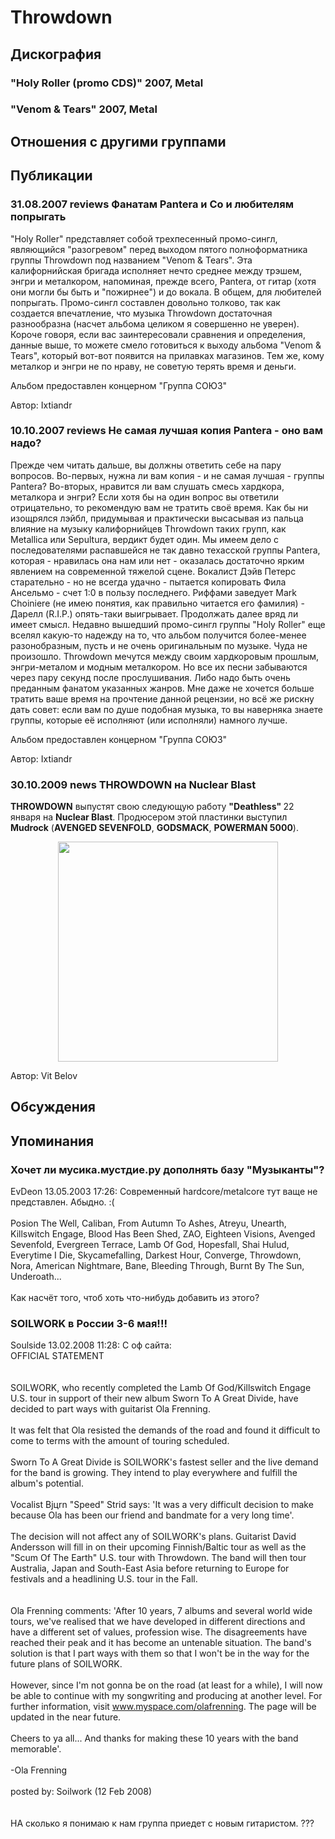 # Throwdown



## Дискография

### "Holy Roller (promo CDS)" 2007, Metal



### "Venom & Tears" 2007, Metal




## Отношения с другими группами


## Публикации

### 31.08.2007 reviews Фанатам Pantera и Со  и любителям попрыгать

<P>"Holy Roller" представляет собой трехпесенный промо-сингл, являющийся "разогревом" перед выходом пятого полноформатника группы Throwdown под названием "Venom & Tears". Эта калифорнийская бригада исполняет нечто среднее между трэшем, энгри и металкором, напоминая, прежде всего, Pantera, от гитар (хотя они могли бы быть и "пожирнее") и до вокала. В общем, для любителей попрыгать. Промо-сингл составлен довольно толково, так как создается впечатление, что музыка Throwdown достаточная разнообразна (насчет альбома целиком я совершенно не уверен). Короче говоря, если вас заинтересовали сравнения и определения, данные выше, то можете смело готовиться к выходу альбома "Venom & Tears", который вот-вот появится на прилавках магазинов. Тем же, кому металкор и энгри не по нраву, не советую терять время и деньги.</P>
<P>Альбом предоставлен концерном "Группа СОЮЗ"</P>
Автор: Ixtiandr

### 10.10.2007 reviews Не самая лучшая копия Pantera - оно вам надо?

<P>Прежде чем читать дальше, вы должны ответить себе на&nbsp;пару вопросов. Во-первых, нужна ли вам копия - и не самая лучшая - группы Pantera? Во-вторых, нравится ли вам слушать смесь хардкора, металкора и энгри? Если хотя бы на один вопрос вы ответили отрицательно, то рекомендую вам не тратить своё время. Как бы ни изощрялся лэйбл, придумывая и практически высасывая из пальца влияние на музыку калифорнийцев Throwdown таких групп, как Metallica или Sepultura, вердикт будет один. Мы имеем дело с последователями распавшейся не так давно техасской группы Pantera, которая - нравилась она нам или нет - оказалась достаточно ярким явлением на современной тяжелой сцене. Вокалист Дэйв Петерс старательно - но не всегда удачно - пытается копировать Фила Ансельмо - счет 1:0 в пользу последнего. Риффами заведует Mark Choiniere (не имею понятия, как правильно читается его фамилия) - Дарелл (R.I.P.)&nbsp;опять-таки выигрывает. Продолжать далее вряд ли имеет смысл. Недавно вышедший промо-сингл группы&nbsp;"Holy Roller" еще вселял какую-то надежду на то, что альбом получится более-менее разонобразным, пусть и не очень оригинальным по музыке. Чуда не произошло. Throwdown мечутся между своим хардкоровым прошлым, энгри-металом и модным металкором. Но все их песни забываются через пару секунд после прослушивания. Либо надо быть очень преданным фанатом указанных жанров. Мне даже не хочется больше тратить ваше время на прочтение данной рецензии, но всё же рискну дать совет: если вам по душе подобная музыка, то вы наверняка знаете группы, которые её исполняют (или исполняли) намного лучше.</P>
<P>Альбом предоставлен концерном "Группа СОЮЗ"</P>
Автор: Ixtiandr

### 30.10.2009 news THROWDOWN на Nuclear Blast

<P><STRONG>THROWDOWN</STRONG> выпустят свою следующую работу <STRONG>"Deathless" </STRONG>22 января на <STRONG>Nuclear Blast</STRONG>. Продюсером этой пластинки выступил <STRONG>Mudrock</STRONG> (<B>AVENGED SEVENFOLD</B>, <B>GODSMACK</B>, <B>POWERMAN 5000</B>). </P>
<P>
<CENTER><IMG height=352 src="/images/news_rus/2009.10/15404.jpg" width=352 border=0> 
<P></P></CENTER>
Автор: Vit Belov


## Обсуждения


## Упоминания

### Хочет ли мусика.мустдие.ру дополнять базу "Музыканты"?

EvDeon 13.05.2003 17:26:
Современный hardcore/metalcore тут ваще не представлен. Абыдно. :(<BR><BR>Posion The Well, Caliban, From Autumn To Ashes, Atreyu, Unearth, Killswitch Engage, Blood Has Been Shed, ZAO, Eighteen Visions, Avenged Sevenfold, Evergreen Terrace, Lamb Of God, Hopesfall, Shai Hulud, Everytime I Die, Skycamefalling, Darkest Hour, Converge, Throwdown, Nora, American Nightmare, Bane, Bleeding Through, Burnt By The Sun, Underoath...<BR><BR>Как насчёт того, чтоб хоть что-нибудь добавить из этого?

### SOILWORK в России 3-6 мая!!!

Soulside 13.02.2008 11:28:
С оф сайта:<BR>OFFICIAL STATEMENT<BR><BR><BR>SOILWORK, who recently completed the Lamb Of God/Killswitch Engage U.S. tour in support of their new album Sworn To A Great Divide, have decided to part ways with guitarist Ola Frenning.<BR><BR>It was felt that Ola resisted the demands of the road and found it difficult to come to terms with the amount of touring scheduled.<BR><BR>Sworn To A Great Divide is SOILWORK's fastest seller and the live demand for the band is growing. They intend to play everywhere and fulfill the album's potential.<BR><BR>Vocalist Bjцrn "Speed" Strid says: 'It was a very difficult decision to make because Ola has been our friend and bandmate for a very long time'.<BR><BR>The decision will not affect any of SOILWORK's plans. Guitarist David Andersson will fill in on their upcoming Finnish/Baltic tour as well as the "Scum Of The Earth" U.S. tour with Throwdown. The band will then tour Australia, Japan and South-East Asia before returning to Europe for festivals and a headlining U.S. tour in the Fall.<BR><BR><BR>Ola Frenning comments: 'After 10 years, 7 albums and several world wide tours, we've realised that we have developed in different directions and have a different set of values, profession wise. The disagreements have reached their peak and it has become an untenable situation. The band's solution is that I part ways with them so that I won't be in the way for the future plans of SOILWORK.<BR><BR>However, since I'm not gonna be on the road (at least for a while), I will now be able to continue with my songwriting and producing at another level. For further information, visit www.myspace.com/olafrenning. The page will be updated in the near future.<BR><BR>Cheers to ya all... And thanks for making these 10 years with the band memorable'.<BR><BR>-Ola Frenning<BR><BR>posted by: Soilwork (12 Feb 2008)<BR><BR><BR>НА сколько я понимаю к нам группа приедет с новым гитаристом. ???<BR><BR>

